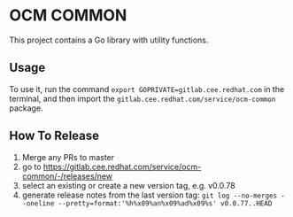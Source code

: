 # OCM COMMON

This project contains a Go library with utility functions.

## Usage

To use it, run the command `export GOPRIVATE=gitlab.cee.redhat.com` in the terminal,
and then import the `gitlab.cee.redhat.com/service/ocm-common` package.

## How To Release

1. Merge any PRs to master
2. go to https://gitlab.cee.redhat.com/service/ocm-common/-/releases/new
3. select an existing or create a new version tag, e.g. v0.0.78
4. generate release notes from the last version tag: `git log --no-merges --oneline --pretty=format:'%h%x09%an%x09%ad%x09%s' v0.0.77..HEAD`
